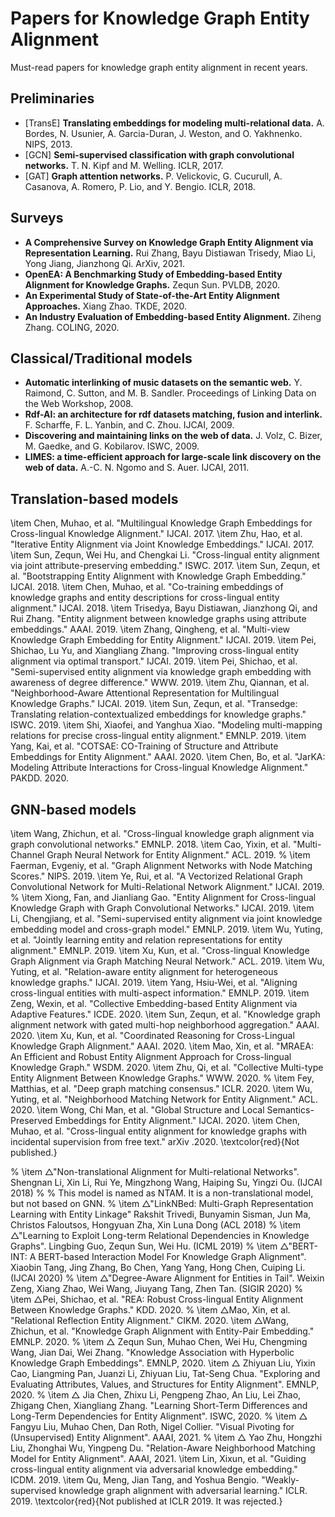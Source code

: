 # Papers for Knowledge Graph Entity Alignment
Must-read papers for knowledge graph entity alignment in recent years.

## Preliminaries

* [TransE] **Translating embeddings for modeling multi-relational data.** A. Bordes, N. Usunier, A. Garcia-Duran, J. Weston, and O. Yakhnenko. NIPS, 2013.
* [GCN] **Semi-supervised classification with graph convolutional networks.** T. N. Kipf and M. Welling. ICLR, 2017.
* [GAT] **Graph attention networks.** P. Velickovic, G. Cucurull, A. Casanova, A. Romero, P. Lio, and Y. Bengio. ICLR, 2018.

## Surveys

* **A Comprehensive Survey on Knowledge Graph Entity Alignment via Representation Learning.** Rui Zhang, Bayu Distiawan Trisedy, Miao Li, Yong Jiang, Jianzhong Qi. ArXiv, 2021.
* **OpenEA: A Benchmarking Study of Embedding-based Entity Alignment for Knowledge Graphs.** Zequn Sun. PVLDB, 2020.
* **An Experimental Study of State-of-the-Art Entity Alignment Approaches.** Xiang Zhao. TKDE, 2020.
* **An Industry Evaluation of Embedding-based Entity Alignment.** Ziheng Zhang. COLING, 2020.

## Classical/Traditional models

* **Automatic interlinking of music datasets on the semantic web.** Y. Raimond, C. Sutton, and M. B. Sandler. Proceedings of Linking Data on the Web Workshop, 2008.
* **Rdf-AI: an architecture for rdf datasets matching, fusion and interlink.** F. Scharffe, F. L. Yanbin, and C. Zhou. IJCAI, 2009.
* **Discovering and maintaining links on the web of data.** J. Volz, C. Bizer, M. Gaedke, and G. Kobilarov. ISWC, 2009.
* **LIMES: a time-efficient approach for large-scale link discovery on the web of data.** A.-C. N. Ngomo and S. Auer. IJCAI, 2011.

## Translation-based models

\item Chen, Muhao, et al. "Multilingual Knowledge Graph Embeddings for Cross-lingual Knowledge Alignment." IJCAI. 2017.
			\item Zhu, Hao, et al. "Iterative Entity Alignment via Joint Knowledge Embeddings." IJCAI. 2017.
			\item Sun, Zequn, Wei Hu, and Chengkai Li. "Cross-lingual entity alignment via joint attribute-preserving embedding." ISWC. 2017.
			\item Sun, Zequn, et al. "Bootstrapping Entity Alignment with Knowledge Graph Embedding." IJCAI. 2018.
			\item Chen, Muhao, et al. "Co-training embeddings of knowledge graphs and entity descriptions for cross-lingual entity alignment." IJCAI. 2018.
			\item Trisedya, Bayu Distiawan, Jianzhong Qi, and Rui Zhang. "Entity alignment between knowledge graphs using attribute embeddings." AAAI. 2019.
			\item Zhang, Qingheng, et al. "Multi-view Knowledge Graph Embedding for Entity Alignment." IJCAI. 2019.
			\item Pei, Shichao, Lu Yu, and Xiangliang Zhang. "Improving cross-lingual entity alignment via optimal transport." IJCAI. 2019.
			\item Pei, Shichao, et al. "Semi-supervised entity alignment via knowledge graph embedding with awareness of degree difference." WWW. 2019.
			\item Zhu, Qiannan, et al. "Neighborhood-Aware Attentional Representation for Multilingual Knowledge Graphs." IJCAI. 2019.
			\item Sun, Zequn, et al. "Transedge: Translating relation-contextualized embeddings for knowledge graphs." ISWC. 2019.
			\item Shi, Xiaofei, and Yanghua Xiao. "Modeling multi-mapping relations for precise cross-lingual entity alignment." EMNLP. 2019.
			\item Yang, Kai, et al. "COTSAE: CO-Training of Structure and Attribute Embeddings for Entity Alignment." AAAI. 2020.
			\item Chen, Bo, et al. "JarKA: Modeling Attribute Interactions for Cross-lingual Knowledge Alignment." PAKDD. 2020.
      
## GNN-based models

\item Wang, Zhichun, et al. "Cross-lingual knowledge graph alignment via graph convolutional networks." EMNLP. 2018.
		    \item Cao, Yixin, et al. "Multi-Channel Graph Neural Network for Entity Alignment." ACL. 2019.
		  %  \item Faerman, Evgeniy, et al. "Graph Alignment Networks with Node Matching Scores." NIPS. 2019.
		    \item Ye, Rui, et al. "A Vectorized Relational Graph Convolutional Network for Multi-Relational Network Alignment." IJCAI. 2019.
		  %  \item Xiong, Fan, and Jianliang Gao. "Entity Alignment for Cross-lingual Knowledge Graph with Graph Convolutional Networks." IJCAI. 2019.
		    \item Li, Chengjiang, et al. "Semi-supervised entity alignment via joint knowledge embedding model and cross-graph model." EMNLP. 2019.
		    \item Wu, Yuting, et al. "Jointly learning entity and relation representations for entity alignment." EMNLP. 2019.
		    \item Xu, Kun, et al. "Cross-lingual Knowledge Graph Alignment via Graph Matching Neural Network." ACL. 2019.
	    	\item Wu, Yuting, et al. "Relation-aware entity alignment for heterogeneous knowledge graphs." IJCAI. 2019.
		    \item Yang, Hsiu-Wei, et al. "Aligning cross-lingual entities with multi-aspect information." EMNLP. 2019.
		    \item Zeng, Wexin, et al. "Collective Embedding-based Entity Alignment via Adaptive Features." ICDE. 2020.
		    \item Sun, Zequn, et al. "Knowledge graph alignment network with gated multi-hop neighborhood aggregation." AAAI. 2020.
		    \item Xu, Kun, et al. "Coordinated Reasoning for Cross-Lingual Knowledge Graph Alignment." AAAI. 2020.
		    \item Mao, Xin, et al. "MRAEA: An Efficient and Robust Entity Alignment Approach for Cross-lingual Knowledge Graph." WSDM. 2020.
		    \item Zhu, Qi, et al. "Collective Multi-type Entity Alignment Between Knowledge Graphs." WWW. 2020.
		  %  \item Fey, Matthias, et al. "Deep graph matching consensus." ICLR. 2020.
		    \item Wu, Yuting, et al. "Neighborhood Matching Network for Entity Alignment." ACL. 2020.
		    \item Wong, Chi Man, et al. "Global Structure and Local Semantics-Preserved Embeddings for Entity Alignment." IJCAI. 2020.
		    \item Chen, Muhao, et al. "Cross-lingual entity alignment for knowledge graphs with incidental supervision from free text." arXiv .2020. \textcolor{red}{Not published.}


% \item $\bigtriangleup$"Non-translational Alignment for Multi-relational Networks". Shengnan Li, Xin Li, Rui Ye, Mingzhong Wang, Haiping Su, Yingzi Ou. (IJCAI 2018)
        % % This model is named as NTAM. It is a non-translational model, but not based on GNN.
        % \item $\bigtriangleup$"LinkNBed: Multi-Graph Representation Learning with Entity Linkage" Rakshit Trivedi, Bunyamin Sisman, Jun Ma, Christos Faloutsos, Hongyuan Zha, Xin Luna Dong (ACL 2018)
        % \item $\bigtriangleup$"Learning to Exploit Long-term Relational Dependencies in Knowledge Graphs". Lingbing Guo, Zequn Sun, Wei Hu. (ICML 2019)
        % \item $\bigtriangleup$"BERT-INT: A BERT-based Interaction Model For Knowledge Graph Alignment". Xiaobin Tang, Jing Zhang, Bo Chen, Yang Yang, Hong Chen, Cuiping Li. (IJCAI 2020)
        % \item $\bigtriangleup$"Degree-Aware Alignment for Entities in Tail". Weixin Zeng, Xiang Zhao, Wei Wang, Jiuyang Tang, Zhen Tan. (SIGIR 2020)
        % \item $\bigtriangleup$Pei, Shichao, et al. "REA: Robust Cross-lingual Entity Alignment Between Knowledge Graphs." KDD. 2020.
% 		\item $\bigtriangleup$Mao, Xin, et al. "Relational Reflection Entity Alignment." CIKM. 2020.
		\item $\bigtriangleup$Wang, Zhichun, et al. "Knowledge Graph Alignment with Entity-Pair Embedding." EMNLP. 2020.
% 		\item $\bigtriangleup$ Zequn Sun, Muhao Chen, Wei Hu, Chengming Wang, Jian Dai, Wei Zhang. "Knowledge Association with Hyperbolic Knowledge Graph Embeddings". EMNLP, 2020.
		\item $\bigtriangleup$ Zhiyuan Liu, Yixin Cao, Liangming Pan, Juanzi Li, Zhiyuan Liu, Tat-Seng Chua. "Exploring and Evaluating Attributes, Values, and Structures for Entity Alignment". EMNLP, 2020.
% 		\item $\bigtriangleup$ Jia Chen, Zhixu Li, Pengpeng Zhao, An Liu, Lei Zhao, Zhigang Chen, Xiangliang Zhang. "Learning Short-Term Differences and Long-Term Dependencies for Entity Alignment". ISWC, 2020.
% 		\item $\bigtriangleup$ Fangyu Liu, Muhao Chen, Dan Roth, Nigel Collier. "Visual Pivoting for (Unsupervised) Entity Alignment". AAAI, 2021.
% 		\item $\bigtriangleup$ Yao Zhu, Hongzhi Liu, Zhonghai Wu, Yingpeng Du. "Relation-Aware Neighborhood Matching Model for Entity Alignment". AAAI, 2021.
\item Lin, Xixun, et al. "Guiding cross-lingual entity alignment via adversarial knowledge embedding." ICDM. 2019.
\item Qu, Meng, Jian Tang, and Yoshua Bengio. "Weakly-supervised knowledge graph alignment with adversarial learning." ICLR. 2019. \textcolor{red}{Not published at ICLR 2019. It was rejected.}
